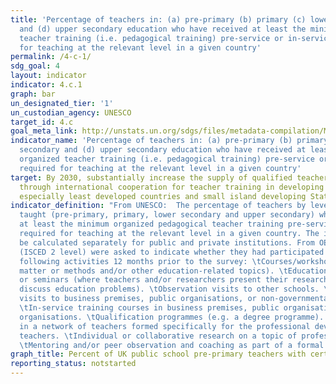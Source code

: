 ```yaml
---
title: 'Percentage of teachers in: (a) pre-primary (b) primary (c) lower secondary
  and (d) upper secondary education who have received at least the minimum organized
  teacher training (i.e. pedagogical training) pre-service or in-service required
  for teaching at the relevant level in a given country'
permalink: /4-c-1/
sdg_goal: 4
layout: indicator
indicator: 4.c.1
graph: bar
un_designated_tier: '1'
un_custodian_agency: UNESCO
target_id: 4.c
goal_meta_link: http://unstats.un.org/sdgs/files/metadata-compilation/Metadata-Goal-4.pdf
indicator_name: 'Percentage of teachers in: (a) pre-primary (b) primary (c) lower
  secondary and (d) upper secondary education who have received at least the minimum
  organized teacher training (i.e. pedagogical training) pre-service or in-service
  required for teaching at the relevant level in a given country'
target: By 2030, substantially increase the supply of qualified teachers, including
  through international cooperation for teacher training in developing countries,
  especially least developed countries and small island developing States.
indicator_definition: "From UNESCO:  The percentage of teachers by level of education
  taught (pre-primary, primary, lower secondary and upper secondary) who have received
  at least the minimum organized pedagogical teacher training pre-service and in-service
  required for teaching at the relevant level in a given country. The indicator should
  be calculated separately for public and private institutions. From OECD: Teachers
  (ISCED 2 level) were asked to indicate whether they had participated in any of the
  following activities 12 months prior to the survey: \tCourses/workshops (on subject
  matter or methods and/or other education-related topics). \tEducation conferences
  or seminars (where teachers and/or researchers present their research results and
  discuss education problems). \tObservation visits to other schools. \tObservation
  visits to business premises, public organisations, or non-governmental organisations.
  \tIn-service training courses in business premises, public organisations or non-governmental
  organisations. \tQualification programmes (e.g. a degree programme). \tParticipation
  in a network of teachers formed specifically for the professional development of
  teachers. \tIndividual or collaborative research on a topic of professional interest.
  \tMentoring and/or peer observation and coaching as part of a formal school arrangement"
graph_title: Percent of UK public school pre-primary teachers with certification
reporting_status: notstarted
---
```

